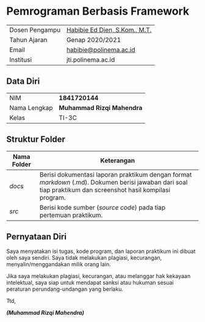 # Pemrograman Berbasis Framework

|  |  |
|--|--|
| Dosen Pengampu | [Habibie Ed Dien, S.Kom., M.T.](https://github.com/hbb-polinema) |
| Tahun Ajaran | Genap 2020/2021 |
| Email | habibie@polinema.ac.id |
| Institusi | jti.polinema.ac.id |


## Data Diri

|  |  |
|--|--|
| NIM | **1841720144** |
| Nama Lengkap | **Muhammad Rizqi Mahendra** |
| Kelas | TI-3C |


## Struktur Folder

| Nama Folder | Keterangan |
|--|--|
| *docs* | Berisi dokumentasi laporan praktikum dengan format *markdown* (.md). Dokumen berisi jawaban dari soal tiap praktikum dan screenshot hasil kompilasi program. |
| *src* | Berisi kode sumber (*source code*) pada tiap pertemuan praktikum. |


## Pernyataan Diri

Saya menyatakan isi tugas, kode program, dan laporan praktikum ini dibuat oleh saya sendiri. Saya tidak melakukan plagiasi, kecurangan, menyalin/menggandakan milik orang lain.

Jika saya melakukan plagiasi, kecurangan, atau melanggar hak kekayaan intelektual, saya siap untuk mendapat sanksi atau hukuman sesuai peraturan perundang-undangan yang berlaku.

Ttd,

***(Muhammad Rizqi Mahendra)***
